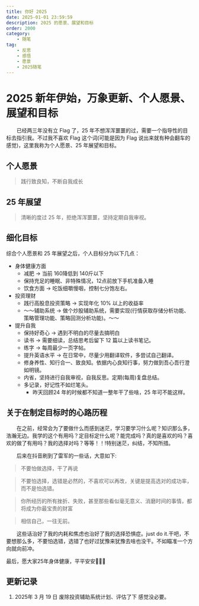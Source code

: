 ```yaml
---
title: 你好 2025
date: 2025-01-01 23:59:59
description: 2025 的愿景、展望和目标
order: 2000
category:
    - 随笔
tag: 
    - 反思
    - 感悟
    - 愿景
    - 2025随笔
---
```

# 2025 新年伊始，万象更新、个人愿景、展望和目标
&emsp;&emsp;已经两三年没有立 Flag 了，25 年不想浑浑噩噩的过，需要一个指导性的目标去指引我。不过我不喜欢 Flag 这个词(可能是因为 Flag 说出来就有种会翻车的感觉)，这里我称为个人愿景、25 年展望和目标。

## 个人愿景
>  践行致良知，不断自我成长
## 25 年展望
> 清晰的度过 25 年，拒绝浑浑噩噩，坚持定期自我审视。

## 细化目标
综合个人愿景和 25 年展望之后，个人目标分为以下几点：
* 身体健康方面
  * 减肥 -> 当前 160降低到 140斤以下
  * 保持充足的睡眠、非特殊情况，12点前放下手机准备入睡
  * 饮食方面 -> 吃饭细嚼慢咽，控制七分饱左右。
* 投资理财
  * 践行高股息投资策略 -> 实现年化 10% 以上的收益率
  * ～～辅助系统 -> 做个炒股辅助系统，需要实现(行情获取存储分析功能、策略管理功能、策略回测分析功能)。～～
* 提升自我
  * 保持好奇心 -> 遇到不明白的尽量去搞明白
  * 读书 -> 需要细读，总结思考后留下 12 篇以上读书笔记。
  * 练字 -> 每周最少一页字帖。
  * 提升英语水平 -> 在日常中，尽量少用翻译软件，多尝试自己翻译。
  * 修身养性、知行合一、致良知。依据内心良知行事，努力做到吾心吾行澄如明镜。
  * 内省，坚持进行自我审视，自我反思。定期(每周)复盘总结。
  * 多记录，好记性不如烂笔头。
    * 昨天回顾24 年的时候都不知道一整年干了些啥，25 年可不能这样。



## 关于在制定目标时的心路历程
&emsp;&emsp;在之前，经常会为了要做什么而感到迷茫，学习要学习什么呢？知识那么多，浩瀚无边。我学的这个有用吗？定目标定什么呢？能完成吗？真的是喜欢的吗？喜欢的做了有用吗？我的选择对吗？等等！！!特别迷茫，纠结，不知所措。

&emsp;&emsp;后来在抖音刷到了雷军的一些话，大意如下:
> 不要怕做选择，干了再说

> 不要怕选择，选错是必然的，不喜欢可以再改，关键是提高选对的成功率，而不是怕选错。

> 你所经历的所有挫折、失败，甚至那些看似毫无意义、消磨时间的事情，都将成为你最宝贵的财富

> 相信自己，一往无前。

&emsp;&emsp;这些话治好了我的内耗和焦虑也治好了我的选择恐惧症。just do it.干吧，不要想那么多，不要怕选错，选错了也好过犹豫来犹豫去啥也没干。不如瞄准一个方向就向前冲。


最后，愿大家25年身体健康，平平安安🙏🙏🙏
## 更新记录
1. 2025年 3 月 19 日  废除投资辅助系统计划、评估了下 感觉没必要。
